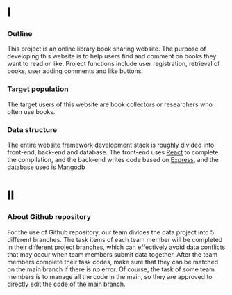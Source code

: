 # Ⅰ

### Outline

This project is an online library book sharing website. The purpose of developing this website is to help users find and comment on books they want to read or like. Project functions include user registration, retrieval of books, user adding comments and like buttons.

### Target population

The target users of this website are book collectors or researchers who often use books.

### Data structure

The entire website framework development stack is roughly divided into front-end, back-end and database. The front-end uses [React](https://reactjs.org/) to complete the compilation, and the back-end writes code based on [Express](https://expressjs.com/), and the database used is [Mangodb](https://mongoosejs.com/docs/guide.html)


# Ⅱ

### About Github repository

For the use of Github repository, our team divides the data project into 5 different branches. The task items of each team member will be completed in their different project branches, which can effectively avoid data conflicts that may occur when team members submit data together. After the team members complete their task codes, make sure that they can be matched on the main branch if there is no error. Of course, the task of some team members is to manage all the code in the main, so they are approved to directly edit the code of the main branch.


